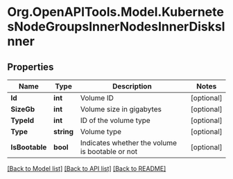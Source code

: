 # Org.OpenAPITools.Model.KubernetesNodeGroupsInnerNodesInnerDisksInner

## Properties

Name | Type | Description | Notes
------------ | ------------- | ------------- | -------------
**Id** | **int** | Volume ID | [optional] 
**SizeGb** | **int** | Volume size in gigabytes | [optional] 
**TypeId** | **int** | ID of the volume type | [optional] 
**Type** | **string** | Volume type | [optional] 
**IsBootable** | **bool** | Indicates whether the volume is bootable or not | [optional] 

[[Back to Model list]](../README.md#documentation-for-models) [[Back to API list]](../README.md#documentation-for-api-endpoints) [[Back to README]](../README.md)

